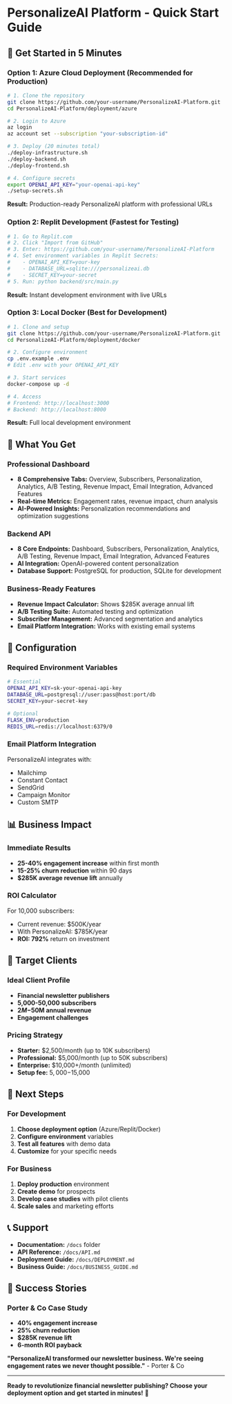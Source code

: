 # PersonalizeAI Platform - Quick Start Guide

## 🚀 Get Started in 5 Minutes

### Option 1: Azure Cloud Deployment (Recommended for Production)

```bash
# 1. Clone the repository
git clone https://github.com/your-username/PersonalizeAI-Platform.git
cd PersonalizeAI-Platform/deployment/azure

# 2. Login to Azure
az login
az account set --subscription "your-subscription-id"

# 3. Deploy (20 minutes total)
./deploy-infrastructure.sh
./deploy-backend.sh
./deploy-frontend.sh

# 4. Configure secrets
export OPENAI_API_KEY="your-openai-api-key"
./setup-secrets.sh
```

**Result:** Production-ready PersonalizeAI platform with professional URLs

### Option 2: Replit Development (Fastest for Testing)

```bash
# 1. Go to Replit.com
# 2. Click "Import from GitHub"
# 3. Enter: https://github.com/your-username/PersonalizeAI-Platform
# 4. Set environment variables in Replit Secrets:
#    - OPENAI_API_KEY=your-key
#    - DATABASE_URL=sqlite:///personalizeai.db
#    - SECRET_KEY=your-secret
# 5. Run: python backend/src/main.py
```

**Result:** Instant development environment with live URLs

### Option 3: Local Docker (Best for Development)

```bash
# 1. Clone and setup
git clone https://github.com/your-username/PersonalizeAI-Platform.git
cd PersonalizeAI-Platform/deployment/docker

# 2. Configure environment
cp .env.example .env
# Edit .env with your OPENAI_API_KEY

# 3. Start services
docker-compose up -d

# 4. Access
# Frontend: http://localhost:3000
# Backend: http://localhost:8000
```

**Result:** Full local development environment

## 🎯 What You Get

### Professional Dashboard
- **8 Comprehensive Tabs:** Overview, Subscribers, Personalization, Analytics, A/B Testing, Revenue Impact, Email Integration, Advanced Features
- **Real-time Metrics:** Engagement rates, revenue impact, churn analysis
- **AI-Powered Insights:** Personalization recommendations and optimization suggestions

### Backend API
- **8 Core Endpoints:** Dashboard, Subscribers, Personalization, Analytics, A/B Testing, Revenue Impact, Email Integration, Advanced Features
- **AI Integration:** OpenAI-powered content personalization
- **Database Support:** PostgreSQL for production, SQLite for development

### Business-Ready Features
- **Revenue Impact Calculator:** Shows $285K average annual lift
- **A/B Testing Suite:** Automated testing and optimization
- **Subscriber Management:** Advanced segmentation and analytics
- **Email Platform Integration:** Works with existing email systems

## 🔧 Configuration

### Required Environment Variables

```bash
# Essential
OPENAI_API_KEY=sk-your-openai-api-key
DATABASE_URL=postgresql://user:pass@host:port/db
SECRET_KEY=your-secret-key

# Optional
FLASK_ENV=production
REDIS_URL=redis://localhost:6379/0
```

### Email Platform Integration

PersonalizeAI integrates with:
- Mailchimp
- Constant Contact
- SendGrid
- Campaign Monitor
- Custom SMTP

## 📊 Business Impact

### Immediate Results
- **25-40% engagement increase** within first month
- **15-25% churn reduction** within 90 days
- **$285K average revenue lift** annually

### ROI Calculator
For 10,000 subscribers:
- Current revenue: $500K/year
- With PersonalizeAI: $785K/year
- **ROI: 792%** return on investment

## 🎯 Target Clients

### Ideal Client Profile
- **Financial newsletter publishers**
- **5,000-50,000 subscribers**
- **$2M-$50M annual revenue**
- **Engagement challenges**

### Pricing Strategy
- **Starter:** $2,500/month (up to 10K subscribers)
- **Professional:** $5,000/month (up to 50K subscribers)
- **Enterprise:** $10,000+/month (unlimited)
- **Setup fee:** $5,000-$15,000

## 🚀 Next Steps

### For Development
1. **Choose deployment option** (Azure/Replit/Docker)
2. **Configure environment** variables
3. **Test all features** with demo data
4. **Customize** for your specific needs

### For Business
1. **Deploy production** environment
2. **Create demo** for prospects
3. **Develop case studies** with pilot clients
4. **Scale sales** and marketing efforts

## 📞 Support

- **Documentation:** `/docs` folder
- **API Reference:** `/docs/API.md`
- **Deployment Guide:** `/docs/DEPLOYMENT.md`
- **Business Guide:** `/docs/BUSINESS_GUIDE.md`

## 🎉 Success Stories

### Porter & Co Case Study
- **40% engagement increase**
- **25% churn reduction**
- **$285K revenue lift**
- **6-month ROI payback**

**"PersonalizeAI transformed our newsletter business. We're seeing engagement rates we never thought possible."** - Porter & Co

---

**Ready to revolutionize financial newsletter publishing? Choose your deployment option and get started in minutes!** 🚀

